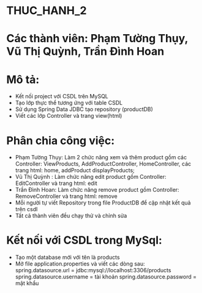 # THUC_HANH_2
 # Các thành viên: Phạm Tường Thụy, Vũ Thị Quỳnh, Trần Đình Hoan
# Mô tả:
   - Kết nối project với CSDL trên MySQL
   - Tạo lớp thực thể tương ứng với table CSDL
   - Sử dụng Spring Data JDBC tạo repository (productDB)
   - Viết các lớp Controller và trang view(html)

# Phân chia công việc:
  - Phạm Tường Thụy: Làm 2 chức năng xem và thêm product gồm các Controller: ViewProducts, AddProductController, HomeController, các trang html: home, addProduct displayProducts;
  - Vũ Thị Quỳnh : Làm chức năng edit product gồm Controller: EditController và trang html: edit
  - Trần Đình Hoan: Làm chức năng remove product gồm Controller: RemoveController và trang html: remove
  - Mỗi người tự viết Repository trong file ProductDB để cập nhật kết quả trên csdl
  - Tất cả thành viên đều chạy thử và chỉnh sửa
# Kết nối với CSDL trong MySql:
   - Tạo một database mới với tên là products
   - Mở file application.properties và viết các dòng sau:
spring.datasource.url = jdbc:mysql://localhost:3306/products
spring.datasource.username = tài khoản
spring.datasource.password = mật khẩu

